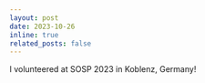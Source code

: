 ```yaml
---
layout: post
date: 2023-10-26
inline: true
related_posts: false
---
```

I volunteered at SOSP 2023 in Koblenz, Germany!
